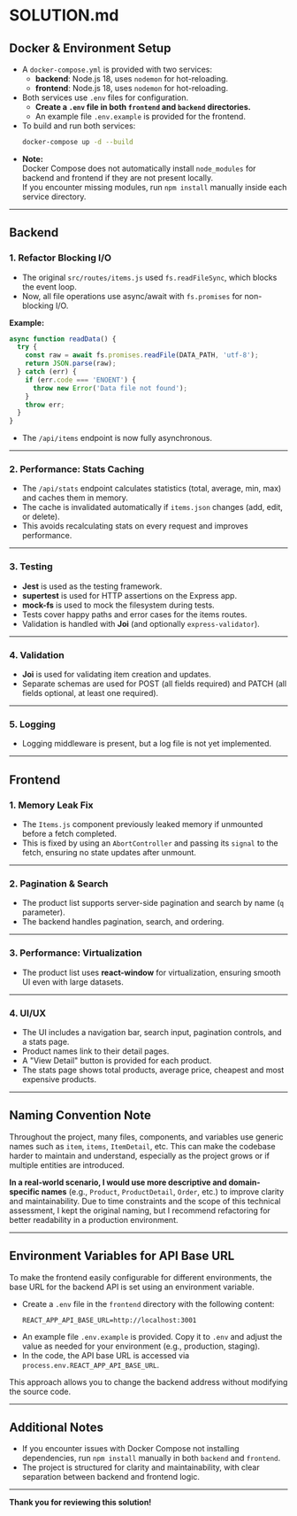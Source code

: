 # SOLUTION.md

## Docker & Environment Setup

- A `docker-compose.yml` is provided with two services:
  - **backend**: Node.js 18, uses `nodemon` for hot-reloading.
  - **frontend**: Node.js 18, uses `nodemon` for hot-reloading.
- Both services use `.env` files for configuration.  
  - **Create a `.env` file in both `frontend` and `backend` directories.**
  - An example file `.env.example` is provided for the frontend.
- To build and run both services:
  ```bash
  docker-compose up -d --build
  ```
- **Note:**  
  Docker Compose does not automatically install `node_modules` for backend and frontend if they are not present locally.  
  If you encounter missing modules, run `npm install` manually inside each service directory.

---

## Backend

### 1. Refactor Blocking I/O

- The original `src/routes/items.js` used `fs.readFileSync`, which blocks the event loop.
- Now, all file operations use async/await with `fs.promises` for non-blocking I/O.

**Example:**
```js
async function readData() {
  try {
    const raw = await fs.promises.readFile(DATA_PATH, 'utf-8');
    return JSON.parse(raw);
  } catch (err) {
    if (err.code === 'ENOENT') {
      throw new Error('Data file not found');
    }
    throw err;
  }
}
```

- The `/api/items` endpoint is now fully asynchronous.

---

### 2. Performance: Stats Caching

- The `/api/stats` endpoint calculates statistics (total, average, min, max) and caches them in memory.
- The cache is invalidated automatically if `items.json` changes (add, edit, or delete).
- This avoids recalculating stats on every request and improves performance.

---

### 3. Testing

- **Jest** is used as the testing framework.
- **supertest** is used for HTTP assertions on the Express app.
- **mock-fs** is used to mock the filesystem during tests.
- Tests cover happy paths and error cases for the items routes.
- Validation is handled with **Joi** (and optionally `express-validator`).

---

### 4. Validation

- **Joi** is used for validating item creation and updates.
- Separate schemas are used for POST (all fields required) and PATCH (all fields optional, at least one required).

---

### 5. Logging

- Logging middleware is present, but a log file is not yet implemented.

---

## Frontend

### 1. Memory Leak Fix

- The `Items.js` component previously leaked memory if unmounted before a fetch completed.
- This is fixed by using an `AbortController` and passing its `signal` to the fetch, ensuring no state updates after unmount.

---

### 2. Pagination & Search

- The product list supports server-side pagination and search by name (`q` parameter).
- The backend handles pagination, search, and ordering.

---

### 3. Performance: Virtualization

- The product list uses **react-window** for virtualization, ensuring smooth UI even with large datasets.

---

### 4. UI/UX

- The UI includes a navigation bar, search input, pagination controls, and a stats page.
- Product names link to their detail pages.
- A "View Detail" button is provided for each product.
- The stats page shows total products, average price, cheapest and most expensive products.

---

## Naming Convention Note

Throughout the project, many files, components, and variables use generic names such as `item`, `items`, `ItemDetail`, etc. This can make the codebase harder to maintain and understand, especially as the project grows or if multiple entities are introduced.

**In a real-world scenario, I would use more descriptive and domain-specific names** (e.g., `Product`, `ProductDetail`, `Order`, etc.) to improve clarity and maintainability. Due to time constraints and the scope of this technical assessment, I kept the original naming, but I recommend refactoring for better readability in a production environment.

---

## Environment Variables for API Base URL

To make the frontend easily configurable for different environments, the base URL for the backend API is set using an environment variable.

- Create a `.env` file in the `frontend` directory with the following content:
  ```
  REACT_APP_API_BASE_URL=http://localhost:3001
  ```
- An example file `.env.example` is provided. Copy it to `.env` and adjust the value as needed for your environment (e.g., production, staging).
- In the code, the API base URL is accessed via `process.env.REACT_APP_API_BASE_URL`.

This approach allows you to change the backend address without modifying the source code.

---

## Additional Notes

- If you encounter issues with Docker Compose not installing dependencies, run `npm install` manually in both `backend` and `frontend`.
- The project is structured for clarity and maintainability, with clear separation between backend and frontend logic.

---

**Thank you for reviewing this solution!**
   
   